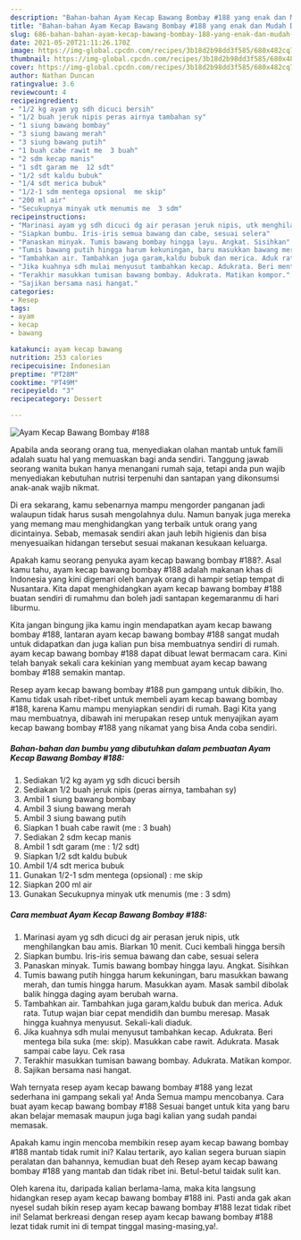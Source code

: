 ```yaml
---
description: "Bahan-bahan Ayam Kecap Bawang Bombay #188 yang enak dan Mudah Dibuat"
title: "Bahan-bahan Ayam Kecap Bawang Bombay #188 yang enak dan Mudah Dibuat"
slug: 686-bahan-bahan-ayam-kecap-bawang-bombay-188-yang-enak-dan-mudah-dibuat
date: 2021-05-20T21:11:26.170Z
image: https://img-global.cpcdn.com/recipes/3b18d2b98dd3f585/680x482cq70/ayam-kecap-bawang-bombay-188-foto-resep-utama.jpg
thumbnail: https://img-global.cpcdn.com/recipes/3b18d2b98dd3f585/680x482cq70/ayam-kecap-bawang-bombay-188-foto-resep-utama.jpg
cover: https://img-global.cpcdn.com/recipes/3b18d2b98dd3f585/680x482cq70/ayam-kecap-bawang-bombay-188-foto-resep-utama.jpg
author: Nathan Duncan
ratingvalue: 3.6
reviewcount: 4
recipeingredient:
- "1/2 kg ayam yg sdh dicuci bersih"
- "1/2 buah jeruk nipis peras airnya tambahan sy"
- "1 siung bawang bombay"
- "3 siung bawang merah"
- "3 siung bawang putih"
- "1 buah cabe rawit me  3 buah"
- "2 sdm kecap manis"
- "1 sdt garam me  12 sdt"
- "1/2 sdt kaldu bubuk"
- "1/4 sdt merica bubuk"
- "1/2-1 sdm mentega opsional  me skip"
- "200 ml air"
- "Secukupnya minyak utk menumis me  3 sdm"
recipeinstructions:
- "Marinasi ayam yg sdh dicuci dg air perasan jeruk nipis, utk menghilangkan bau amis. Biarkan 10 menit. Cuci kembali hingga bersih"
- "Siapkan bumbu. Iris-iris semua bawang dan cabe, sesuai selera"
- "Panaskan minyak. Tumis bawang bombay hingga layu. Angkat. Sisihkan"
- "Tumis bawang putih hingga harum kekuningan, baru masukkan bawang merah, dan tumis hingga harum. Masukkan ayam. Masak sambil dibolak balik hingga daging ayam berubah warna."
- "Tambahkan air. Tambahkan juga garam,kaldu bubuk dan merica. Aduk rata. Tutup wajan biar cepat mendidih dan bumbu meresap. Masak hingga kuahnya menyusut. Sekali-kali diaduk."
- "Jika kuahnya sdh mulai menyusut tambahkan kecap. Adukrata. Beri mentega bila suka (me: skip). Masukkan cabe rawit. Adukrata. Masak sampai cabe layu. Cek rasa"
- "Terakhir masukkan tumisan bawang bombay. Adukrata. Matikan kompor."
- "Sajikan bersama nasi hangat."
categories:
- Resep
tags:
- ayam
- kecap
- bawang

katakunci: ayam kecap bawang 
nutrition: 253 calories
recipecuisine: Indonesian
preptime: "PT28M"
cooktime: "PT49M"
recipeyield: "3"
recipecategory: Dessert

---
```



![Ayam Kecap Bawang Bombay #188](https://img-global.cpcdn.com/recipes/3b18d2b98dd3f585/680x482cq70/ayam-kecap-bawang-bombay-188-foto-resep-utama.jpg)

Apabila anda seorang orang tua, menyediakan olahan mantab untuk famili adalah suatu hal yang memuaskan bagi anda sendiri. Tanggung jawab seorang  wanita bukan hanya menangani rumah saja, tetapi anda pun wajib menyediakan kebutuhan nutrisi terpenuhi dan santapan yang dikonsumsi anak-anak wajib nikmat.

Di era  sekarang, kamu sebenarnya mampu mengorder panganan jadi walaupun tidak harus susah mengolahnya dulu. Namun banyak juga mereka yang memang mau menghidangkan yang terbaik untuk orang yang dicintainya. Sebab, memasak sendiri akan jauh lebih higienis dan bisa menyesuaikan hidangan tersebut sesuai makanan kesukaan keluarga. 



Apakah kamu seorang penyuka ayam kecap bawang bombay #188?. Asal kamu tahu, ayam kecap bawang bombay #188 adalah makanan khas di Indonesia yang kini digemari oleh banyak orang di hampir setiap tempat di Nusantara. Kita dapat menghidangkan ayam kecap bawang bombay #188 buatan sendiri di rumahmu dan boleh jadi santapan kegemaranmu di hari liburmu.

Kita jangan bingung jika kamu ingin mendapatkan ayam kecap bawang bombay #188, lantaran ayam kecap bawang bombay #188 sangat mudah untuk didapatkan dan juga kalian pun bisa membuatnya sendiri di rumah. ayam kecap bawang bombay #188 dapat dibuat lewat bermacam cara. Kini telah banyak sekali cara kekinian yang membuat ayam kecap bawang bombay #188 semakin mantap.

Resep ayam kecap bawang bombay #188 pun gampang untuk dibikin, lho. Kamu tidak usah ribet-ribet untuk membeli ayam kecap bawang bombay #188, karena Kamu mampu menyiapkan sendiri di rumah. Bagi Kita yang mau membuatnya, dibawah ini merupakan resep untuk menyajikan ayam kecap bawang bombay #188 yang nikamat yang bisa Anda coba sendiri.

<!--inarticleads1-->

##### Bahan-bahan dan bumbu yang dibutuhkan dalam pembuatan Ayam Kecap Bawang Bombay #188:

1. Sediakan 1/2 kg ayam yg sdh dicuci bersih
1. Sediakan 1/2 buah jeruk nipis (peras airnya, tambahan sy)
1. Ambil 1 siung bawang bombay
1. Ambil 3 siung bawang merah
1. Ambil 3 siung bawang putih
1. Siapkan 1 buah cabe rawit (me : 3 buah)
1. Sediakan 2 sdm kecap manis
1. Ambil 1 sdt garam (me : 1/2 sdt)
1. Siapkan 1/2 sdt kaldu bubuk
1. Ambil 1/4 sdt merica bubuk
1. Gunakan 1/2-1 sdm mentega (opsional) : me skip
1. Siapkan 200 ml air
1. Gunakan Secukupnya minyak utk menumis (me : 3 sdm)




<!--inarticleads2-->

##### Cara membuat Ayam Kecap Bawang Bombay #188:

1. Marinasi ayam yg sdh dicuci dg air perasan jeruk nipis, utk menghilangkan bau amis. Biarkan 10 menit. Cuci kembali hingga bersih
1. Siapkan bumbu. Iris-iris semua bawang dan cabe, sesuai selera
1. Panaskan minyak. Tumis bawang bombay hingga layu. Angkat. Sisihkan
1. Tumis bawang putih hingga harum kekuningan, baru masukkan bawang merah, dan tumis hingga harum. Masukkan ayam. Masak sambil dibolak balik hingga daging ayam berubah warna.
1. Tambahkan air. Tambahkan juga garam,kaldu bubuk dan merica. Aduk rata. Tutup wajan biar cepat mendidih dan bumbu meresap. Masak hingga kuahnya menyusut. Sekali-kali diaduk.
1. Jika kuahnya sdh mulai menyusut tambahkan kecap. Adukrata. Beri mentega bila suka (me: skip). Masukkan cabe rawit. Adukrata. Masak sampai cabe layu. Cek rasa
1. Terakhir masukkan tumisan bawang bombay. Adukrata. Matikan kompor.
1. Sajikan bersama nasi hangat.




Wah ternyata resep ayam kecap bawang bombay #188 yang lezat sederhana ini gampang sekali ya! Anda Semua mampu mencobanya. Cara buat ayam kecap bawang bombay #188 Sesuai banget untuk kita yang baru akan belajar memasak maupun juga bagi kalian yang sudah pandai memasak.

Apakah kamu ingin mencoba membikin resep ayam kecap bawang bombay #188 mantab tidak rumit ini? Kalau tertarik, ayo kalian segera buruan siapin peralatan dan bahannya, kemudian buat deh Resep ayam kecap bawang bombay #188 yang mantab dan tidak ribet ini. Betul-betul taidak sulit kan. 

Oleh karena itu, daripada kalian berlama-lama, maka kita langsung hidangkan resep ayam kecap bawang bombay #188 ini. Pasti anda gak akan nyesel sudah bikin resep ayam kecap bawang bombay #188 lezat tidak ribet ini! Selamat berkreasi dengan resep ayam kecap bawang bombay #188 lezat tidak rumit ini di tempat tinggal masing-masing,ya!.

